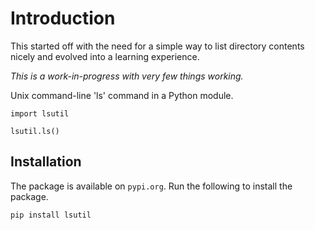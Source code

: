 # Introduction

This started off with the need for a simple way to list directory contents nicely and
evolved into a learning experience.

*This is a work-in-progress with very few things working.*

Unix command-line 'ls' command in a Python module.

```
import lsutil

lsutil.ls()
```

## Installation

The package is available on `pypi.org`. Run the following to install the package.

    pip install lsutil

